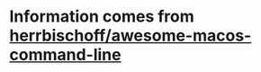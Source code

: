 # Information comes from [herrbischoff/awesome-macos-command-line](https://github.com/herrbischoff/awesome-macos-command-line)

